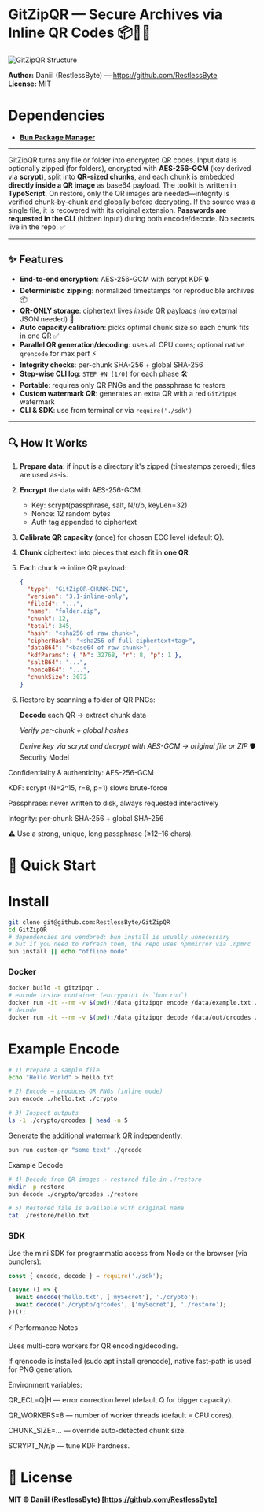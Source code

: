 # GitZipQR — Secure Archives via Inline QR Codes 📦🔐📱

![GitZipQR Structure](https://github.com/RestlessByte/GitZipQR/blob/main/assets/structures/structures.png)

**Author:** Daniil (RestlessByte) — https://github.com/RestlessByte  
**License:** MIT
 
 # Dependencies
 - **[Bun Package Manager](https://bun.sh/)**
---------------------------------
GitZipQR turns any file or folder into encrypted QR codes. Input data is optionally zipped (for folders), encrypted with **AES-256-GCM** (key derived via **scrypt**), split into **QR-sized chunks**, and each chunk is embedded **directly inside a QR image** as base64 payload. The toolkit is written in **TypeScript**.
On restore, only the QR images are needed—integrity is verified chunk-by-chunk and globally before decrypting. If the source was a single file, it is recovered with its original extension.
**Passwords are requested in the CLI** (hidden input) during both encode/decode. No secrets live in the repo. ✅

---

## ✨ Features

- **End-to-end encryption**: AES-256-GCM with scrypt KDF 🔒  
- **Deterministic zipping**: normalized timestamps for reproducible archives 📦  
- **QR-ONLY storage**: ciphertext lives *inside* QR payloads (no external JSON needed) 📱  
- **Auto capacity calibration**: picks optimal chunk size so each chunk fits in one QR ✅  
- **Parallel QR generation/decoding**: uses all CPU cores; optional native `qrencode` for max perf ⚡
- **Integrity checks**: per-chunk SHA-256 + global SHA-256
- **Step-wise CLI log**: `STEP #N [1/0]` for each phase 🛠
- **Portable**: requires only QR PNGs and the passphrase to restore
- **Custom watermark QR**: generates an extra QR with a red `GitZipQR` watermark
- **CLI & SDK**: use from terminal or via `require('./sdk')`

---

## 🔍 How It Works

1. **Prepare data**: if input is a directory it's zipped (timestamps zeroed); files are used as-is.
2. **Encrypt** the data with AES-256-GCM.
   - Key: scrypt(passphrase, salt, N/r/p, keyLen=32)  
   - Nonce: 12 random bytes  
   - Auth tag appended to ciphertext  
3. **Calibrate QR capacity** (once) for chosen ECC level (default Q).  
4. **Chunk** ciphertext into pieces that each fit in **one QR**.  
5. Each chunk → inline QR payload:  
   ```json
   {
     "type": "GitZipQR-CHUNK-ENC",
     "version": "3.1-inline-only",
     "fileId": "...",
     "name": "folder.zip",
     "chunk": 12,
     "total": 345,
     "hash": "<sha256 of raw chunk>",
     "cipherHash": "<sha256 of full ciphertext+tag>",
     "dataB64": "<base64 of raw chunk>",
     "kdfParams": { "N": 32768, "r": 8, "p": 1 },
     "saltB64": "...",
     "nonceB64": "...",
     "chunkSize": 3072
   }
6. Restore by scanning a folder of QR PNGs:

   **Decode** each QR → extract chunk data

   *Verify per-chunk + global hashes*

   *Derive key via scrypt and decrypt with AES-GCM → original file or ZIP*
🛡 Security Model

Confidentiality & authenticity: AES-256-GCM

KDF: scrypt (N=2^15, r=8, p=1) slows brute-force

Passphrase: never written to disk, always requested interactively

Integrity: per-chunk SHA-256 + global SHA-256

⚠ Use a strong, unique, long passphrase (≥12–16 chars).

# 🚀 Quick Start
# Install
```bash
git clone git@github.com:RestlessByte/GitZipQR
cd GitZipQR
# dependencies are vendored; bun install is usually unnecessary
# but if you need to refresh them, the repo uses npmmirror via .npmrc
bun install || echo "offline mode"
```

### Docker

```bash
docker build -t gitzipqr .
# encode inside container (entrypoint is `bun run`)
docker run -it --rm -v $(pwd):/data gitzipqr encode /data/example.txt /data/out
# decode
docker run -it --rm -v $(pwd):/data gitzipqr decode /data/out/qrcodes /data/restore
```

# Example Encode
```bash
# 1) Prepare a sample file
echo "Hello World" > hello.txt

# 2) Encode → produces QR PNGs (inline mode)
bun encode ./hello.txt ./crypto

# 3) Inspect outputs
ls -1 ./crypto/qrcodes | head -n 5
```

Generate the additional watermark QR independently:

```bash
bun run custom-qr "some text" ./qrcode
```

Example Decode
```bash
# 4) Decode from QR images → restored file in ./restore
mkdir -p restore
bun decode ./crypto/qrcodes ./restore

# 5) Restored file is available with original name
cat ./restore/hello.txt
```

### SDK

Use the mini SDK for programmatic access from Node or the browser (via bundlers):

```javascript
const { encode, decode } = require('./sdk');

(async () => {
  await encode('hello.txt', ['mySecret'], './crypto');
  await decode('./crypto/qrcodes', ['mySecret'], './restore');
})();
```
⚡ Performance Notes

Uses multi-core workers for QR encoding/decoding.

If qrencode is installed (sudo apt install qrencode), native fast-path is used for PNG generation.

Environment variables:

QR_ECL=Q|H — error correction level (default Q for bigger capacity).

QR_WORKERS=8 — number of worker threads (default = CPU cores).

CHUNK_SIZE=... — override auto-detected chunk size.

SCRYPT_N/r/p — tune KDF hardness.

# 📜 License

**MIT © Daniil (RestlessByte) [https://github.com/RestlessByte]**
